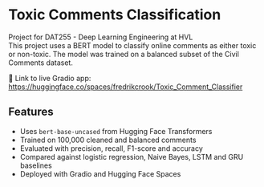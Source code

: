 # Toxic Comments Classification

Project for DAT255 - Deep Learning Engineering at HVL  
This project uses a BERT model to classify online comments as either toxic or non-toxic. The model was trained on a balanced subset of the Civil Comments dataset.

🔗 Link to live Gradio app:  
https://huggingface.co/spaces/fredrikcrook/Toxic_Comment_Classifier

## Features

- Uses `bert-base-uncased` from Hugging Face Transformers
- Trained on 100,000 cleaned and balanced comments
- Evaluated with precision, recall, F1-score and accuracy
- Compared against logistic regression, Naive Bayes, LSTM and GRU baselines
- Deployed with Gradio and Hugging Face Spaces
